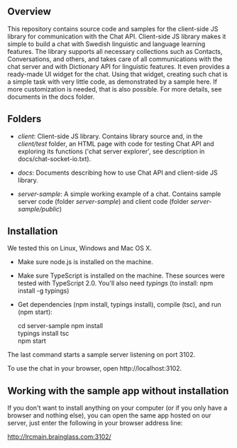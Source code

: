 ## Overview

This repository contains source code and samples for the client-side JS library for communication with the Chat API.
Client-side JS library makes it simple to build a chat with Swedish linguistic and language learning features.
The library supports all necessary collections such as Contacts, Conversations, and others, and takes care of all communications with the chat server and with Dictionary API for linguistic features. It even provides a ready-made UI widget for the chat. Using that widget, creating such chat is a simple task with very little code, as demonstrated by a sample here. If more customization is needed, that is also possible. For more details, see documents in the docs folder.

## Folders

* *client*: Client-side JS library. Contains library source and, in the *client/test* folder, an HTML page with code for testing Chat API and exploring its functions ('chat server explorer', see description in docs/chat-socket-io.txt).

* *docs*: Documents describing how to use Chat API and client-side JS library. 

* *server-sample*: A simple working example of a chat. Contains sample server code (folder *server-sample*) and client code (folder *server-sample/public*)    

## Installation

We tested this on Linux, Windows and Mac OS X.

* Make sure node.js is installed on the machine.

* Make sure TypeScript is installed on the machine. These sources were tested with TypeScript 2.0. You'll also need *typings* (to install: npm install -g typings)

* Get dependencies (npm install, typings install), compile (tsc), and run (npm start):

  cd server-sample
  npm install  
  typings install
  tsc  
  npm start

The last command starts a sample server listening on port 3102.

To use the chat in your browser, open http://localhost:3102.

## Working with the sample app without installation

If you don't want to install anything on your computer (or if you only have a browser and nothing else), you can open the same app hosted on our server, just enter the following in your browser address line:

http://lrcmain.brainglass.com:3102/

